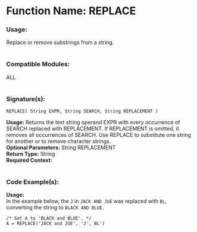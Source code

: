 # Function Name: REPLACE

### Usage:
Replace or remove substrings from a string.
<br><br>

### Compatible Modules:
ALL
<br><br>

### Signature(s):

```
REPLACE( String EXPR, String SEARCH, String REPLACEMENT )
```
**Usage:** Returns the text string operand EXPR with every occurrence of SEARCH replaced with REPLACEMENT. If REPLACEMENT is omitted, it removes all occurrences of SEARCH. Use REPLACE to substitute one string for another or to remove character strings.<br>
**Optional Parameters:** String REPLACEMENT<br>
**Return Type:** String<br>
**Required Context:**<br>
<br>

### Code Example(s):
**Usage:**<br>
In the example below, the `J` in `JACK AND JUE` was replaced with `BL`, converting the string to `BLACK AND BLUE`.
```
/* Set A to 'BLACK and BLUE'. */
A = REPLACE('JACK and JUE', 'J', BL')
```